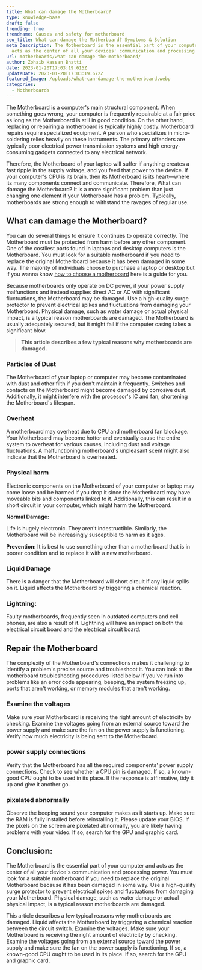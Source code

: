 ```yaml
---
title: What can damage the Motherboard?
type: knowledge-base
draft: false
trending: true
trendname: Causes and safety for motherboard
seo_title: What can damage the Motherboard? Symptoms & Solution
meta_Description: The Motherboard is the essential part of your computer and
  acts as the center of all your devices' communication and processing power.
url: motherboards/what-can-damage-the-motherboard/
author: Zohaib Hassan Bhatti
date: 2023-01-20T17:03:19.615Z
updateDate: 2023-01-20T17:03:19.672Z
featured_Image: /uploads/what-can-damage-the-motherboard.webp
categories:
  - Motherboards
---
```

The Motherboard is a computer's main structural component. When something goes wrong, your computer is frequently repairable at a fair price as long as the Motherboard is still in good condition. On the other hand, replacing or repairing a motherboard is typically highly costly. Motherboard repairs require specialized equipment. A person who specializes in micro-soldering relies heavily on these instruments. The primary offenders are typically poor electrical power transmission systems and high energy-consuming gadgets connected to any electrical network.

Therefore, the Motherboard of your laptop will suffer if anything creates a fast ripple in the supply voltage, and you feed that power to the device. If your computer's CPU is its brain, then its Motherboard is its heart—where its many components connect and communicate. Therefore, What can damage the Motherboard? It is a more significant problem than just changing one element if your Motherboard has a problem. Typically, motherboards are strong enough to withstand the ravages of regular use. 

## What can damage the Motherboard?

You can do several things to ensure it continues to operate correctly. The Motherboard must be protected from harm before any other component. One of the costliest parts found in laptops and desktop computers is the Motherboard. You must look for a suitable motherboard if you need to replace the original Motherboard because it has been damaged in some way. The majority of individuals choose to purchase a laptop or desktop but if you wanna know [how to choose a motherboard](https://pcideaz.com/motherboards/how-to-choose-motherboard/) here is a guide for you.

Because motherboards only operate on DC power, if your power supply malfunctions and instead supplies direct AC or AC with significant fluctuations, the Motherboard may be damaged. Use a high-quality surge protector to prevent electrical spikes and fluctuations from damaging your Motherboard. Physical damage, such as water damage or actual physical impact, is a typical reason motherboards are damaged. The Motherboard is usually adequately secured, but it might fail if the computer casing takes a significant blow.

> **This article describes a few typical reasons why motherboards are damaged.**

### **Particles of Dust**

The Motherboard of your laptop or computer may become contaminated with dust and other filth if you don't maintain it frequently. Switches and contacts on the Motherboard might become damaged by corrosive dust. Additionally, it might interfere with the processor's IC and fan, shortening the Motherboard's lifespan.

### **Overheat**

A motherboard may overheat due to CPU and motherboard fan blockage. Your Motherboard may become hotter and eventually cause the entire system to overheat for various causes, including dust and voltage fluctuations. A malfunctioning motherboard's unpleasant scent might also indicate that the Motherboard is overheated.

### **Physical harm**

Electronic components on the Motherboard of your computer or laptop may come loose and be harmed if you drop it since the Motherboard may have moveable bits and components linked to it. Additionally, this can result in a short circuit in your computer, which might harm the Motherboard.

**Normal Damage:**

Life is hugely electronic. They aren't indestructible. Similarly, the Motherboard will be increasingly susceptible to harm as it ages.

**Prevention:** It is best to use something other than a motherboard that is in poorer condition and to replace it with a new motherboard.

### **Liquid Damage**

There is a danger that the Motherboard will short circuit if any liquid spills on it. Liquid affects the Motherboard by triggering a chemical reaction. 

### **Lightning:**

Faulty motherboards, frequently seen in outdated computers and cell phones, are also a result of it. Lightning will have an impact on both the electrical circuit board and the electrical circuit board.

## Repair the Motherboard

The complexity of the Motherboard's connections makes it challenging to identify a problem's precise source and troubleshoot it. You can look at the motherboard troubleshooting procedures listed below if you've run into problems like an error code appearing, beeping, the system freezing up, ports that aren't working, or memory modules that aren't working.

### **Examine the voltages**

Make sure your Motherboard is receiving the right amount of electricity by checking. Examine the voltages going from an external source toward the power supply and make sure the fan on the power supply is functioning. Verify how much electricity is being sent to the Motherboard.

### **power supply connections**

Verify that the Motherboard has all the required components' power supply connections. Check to see whether a CPU pin is damaged. If so, a known-good CPU ought to be used in its place. If the response is affirmative, tidy it up and give it another go.

### **pixelated abnormally**

Observe the beeping sound your computer makes as it starts up. Make sure the RAM is fully installed before reinstalling it. Please update your BIOS. If the pixels on the screen are pixelated abnormally, you are likely having problems with your video. If so, search for the GPU and graphic card.

## Conclusion:

The Motherboard is the essential part of your computer and acts as the center of all your device's communication and processing power. You must look for a suitable motherboard if you need to replace the original Motherboard because it has been damaged in some way. Use a high-quality surge protector to prevent electrical spikes and fluctuations from damaging your Motherboard. Physical damage, such as water damage or actual physical impact, is a typical reason motherboards are damaged.

This article describes a few typical reasons why motherboards are damaged. Liquid affects the Motherboard by triggering a chemical reaction between the circuit switch. Examine the voltages. Make sure your Motherboard is receiving the right amount of electricity by checking. Examine the voltages going from an external source toward the power supply and make sure the fan on the power supply is functioning. If so, a known-good CPU ought to be used in its place. If so, search for the GPU and graphic card.